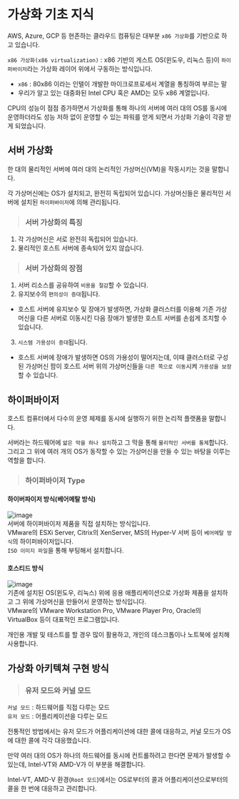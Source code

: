 # 가상화 기초 지식

AWS, Azure, GCP 등 현존하는 클라우드 컴퓨팅은 대부분 `x86 가상화`를 기반으로 하고 있습니다.

`x86 가상화(x86 virtualization)` : x86 기반의 게스트 OS(윈도우, 리눅스 등)이 `하이퍼바이저`라는 가상화 레이어 위에서 구동하는 방식입니다.
* `x86` : 80x86 이라는 인텔이 개발한 마이크로프로세서 계열을 통칭하여 부르는 말
* 우리가 알고 있는 대중화된 Intel CPU 혹은 AMD는 모두 x86 계열입니다.

CPU의 성능이 점점 증가하면서 가상화를 통해 하나의 서버에 여러 대의 OS를 동시에 운영하더라도 성능 저하 없이 운영할 수 있는 파워를 얻게 되면서 가상화 기술이 각광 받게 되었습니다.

## 서버 가상화

한 대의 물리적인 서버에 여러 대의 논리적인 가상머신(VM)을 작동시키는 것을 말합니다.

각 가상머신에는 OS가 설치되고, 완전히 독립되어 있습니다. 가상머신들은 물리적인 서버에 설치된 `하이퍼바이저`에 의해 관리됩니다.

> <h3>서버 가상화의 특징</h3>

1. 각 가상머신은 서로 완전히 독립되어 있습니다.
2. 물리적인 호스트 서버에 종속되어 있지 않습니다.

> <h3>서버 가상화의 장점</h3>

1. 서버 리소스를 공유하여 `비용을 절감`할 수 있습니다.
2. 유지보수의 `편의성이 증대`됩니다.   
* 호스트 서버에 유지보수 및 장애가 발생하면, 가상화 클러스터를 이용해 기존 가상머신을 다른 서버로 이동시킨 다음 장애가 발생한 호스트 서버를 손쉽게 조치할 수 있습니다.
3. `시스템 가용성이 증대`됩니다.   
* 호스트 서버에 장애가 발생하면 OS의 가용성이 떨어지는데, 이때 클러스터로 구성된 가상머신 팜이 호스트 서버 위의 가상머신들을 `다른 쪽으로 이동`시켜 `가용성을 보장`할 수 있습니다.

## 하이퍼바이저

호스트 컴퓨터에서 다수의 운영 체제를 동시에 실행하기 위한 논리적 플랫폼을 말합니다.

서버라는 하드웨어에 `얇은 막을 하나 설치`하고 그 막을 통해 `물리적인 서버를 통제`합니다.   
그리고 그 위에 여러 개의 OS가 동작할 수 있는 가상머신을 만들 수 있는 바탕을 이루는 역할을 합니다.

> <h3>하이퍼바이저 Type</h3>

#### 하이버파이저 방식(베어메탈 방식)

![image](https://user-images.githubusercontent.com/43658658/143515242-02bb0d99-edd4-454d-8db7-b012de8733eb.png)   
서버에 하이퍼바이저 제품을 직접 설치하는 방식입니다.   
VMware의 ESXi Server, Citrix의 XenServer, MS의 Hyper-V 서버 등이 `베어메탈 방식`의 하이퍼바이저입니다.   
`ISO 이미지 파일`을 통해 부팅해서 설치합니다.

#### 호스티드 방식

![image](https://user-images.githubusercontent.com/43658658/143515261-8ec4d616-c1b8-41f0-8d15-c331e74e378f.png)   
기존에 설치된 OS(윈도우, 리눅스) 위에 응용 애플리케이션으로 가상화 제품을 설치하고 그 위에 가상머신을 만들어서 운영하는 방식입니다.   
VMware의 VMware Workstation Pro, VMware Player Pro, Oracle의 VirtualBox 등이 대표적인 프로그램입니다.

개인용 개발 및 테스트를 할 경우 많이 활용하고, 개인의 데스크톱이나 노트북에 설치해 사용합니다.

## 가상화 아키텍쳐 구현 방식

> <h3>유저 모드와 커널 모드</h3>

`커널 모드` : 하드웨어를 직접 다루는 모드   
`유저 모드` : 어플리케이션을 다루는 모드

전통적인 방법에서는 유저 모드가 어플리케이션에 대한 콜에 대응하고, 커널 모드가 OS에 대한 콜에 각각 대응했습니다.   

만약 여러 대의 OS가 하나의 하드웨어를 동시에 컨트롤하려고 한다면 문제가 발생할 수 있는데, Intel-VT와 AMD-V가 이 부분을 해결합니다.   

Intel-VT, AMD-V 환경(`Root 모드`)에서는 OS로부터의 콜과 어플리케이션으로부터의 콜을 한 번에 대응하고 관리합니다.



